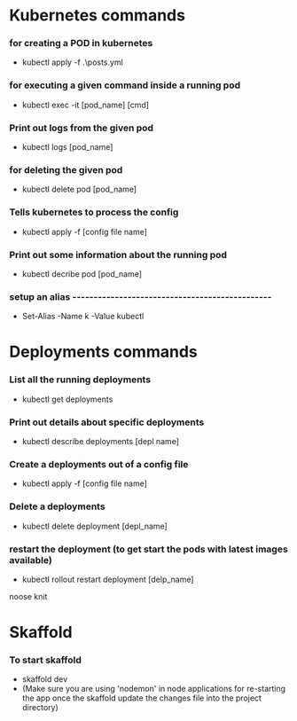 # Kubernetes commands

### for creating a POD in kubernetes
- kubectl apply -f .\posts.yml

### for executing a given command inside a running pod
- kubectl exec -it [pod_name] [cmd]

### Print out logs from the given pod
- kubectl logs [pod_name]

### for deleting the given pod
- kubectl delete pod [pod_name]

### Tells kubernetes to process the config
- kubectl apply -f [config file name]

### Print out some information about the running pod
- kubectl decribe pod [pod_name]

### setup an alias -----------------------------------------------
- Set-Alias -Name k -Value kubectl

<!-- ------------------------------------------------ -->
# Deployments commands

### List all the running deployments
- kubectl get deployments

### Print out details about specific deployments
- kubectl describe deployments [depl name]

### Create a deployments out of a config file
- kubectl apply -f [config file name]

### Delete a deployments
- kubectl delete deployment [depl_name]

### restart the deployment (to get start the pods with latest images available)
- kubectl rollout restart deployment [delp_name]

noose
knit

# Skaffold

### To start skaffold
- skaffold dev
- (Make sure you are using 'nodemon' in node applications for re-starting the app once the skaffold update the changes file into the project directory)